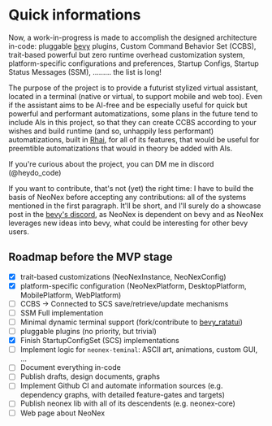 # Quick informations

Now, a work-in-progress is made to accomplish the designed architecture in-code: pluggable [bevy](https://bevy.org/) plugins, Custom Command Behavior Set (CCBS), trait-based powerful but zero runtime overhead customization system, platform-specific configurations and preferences, Startup Configs, Startup Status Messages (SSM), ......... the list is long!

The purpose of the project is to provide a futurist stylized virtual assistant, located in a terminal (native or virtual, to support mobile and web too). Even if the assistant aims to be AI-free and be especially useful for quick but powerful and performant automatizations, some plans in the future tend to include AIs in this project, so that they can create CCBS according to your wishes and build runtime (and so, unhappily less performant) automatizations, built in [Rhai](https://rhai.rs/), for all of its features, that would be useful for preemtible automatizations that would in theory be added with AIs.

If you're curious about the project, you can DM me in discord (@heydo_code)

If you want to contribute, that's not (yet) the right time: I have to build the basis of NeoNex before accepting any contributions: all of the systems mentioned in the first paragraph. It'll be short, and I'll surely do a showcase post in the [bevy's discord](https://discord.com/invite/bevy), as NeoNex is dependent on bevy and as NeoNex leverages new ideas into bevy, what could be interesting for other bevy users.

## Roadmap before the MVP stage

- [x] trait-based customizations (NeoNexInstance, NeoNexConfig)
- [x] platform-specific configuration (NeoNexPlatform, DesktopPlatform, MobilePlatform, WebPlatform)
- [ ] CCBS -> Connected to SCS save/retrieve/update mechanisms
- [ ] SSM Full implementation
- [ ] Minimal dynamic terminal support (fork/contribute to [bevy_ratatui](https://github.com/cxreiff/bevy_ratatui))
- [ ] pluggable plugins (no priority, but trivial)
- [x] Finish StartupConfigSet (SCS) implementations
- [ ] Implement logic for `neonex-teminal`: ASCII art, animations, custom GUI, ...
- [ ] Document everything in-code
- [ ] Publish drafts, design documents, graphs
- [ ] Implement Github CI and automate information sources (e.g. dependency graphs, with detailed feature-gates and targets)
- [ ] Publish neonex lib with all of its descendents (e.g. neonex-core)
- [ ] Web page about NeoNex
